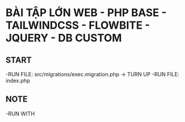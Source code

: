 # BÀI TẬP LỚN WEB - PHP BASE - TAILWINDCSS - FLOWBITE - JQUERY - DB CUSTOM

## START
-RUN FILE: src/migrations/exec.migration.php -> TURN UP
-RUN FILE: index.php
## NOTE
-RUN WITH
